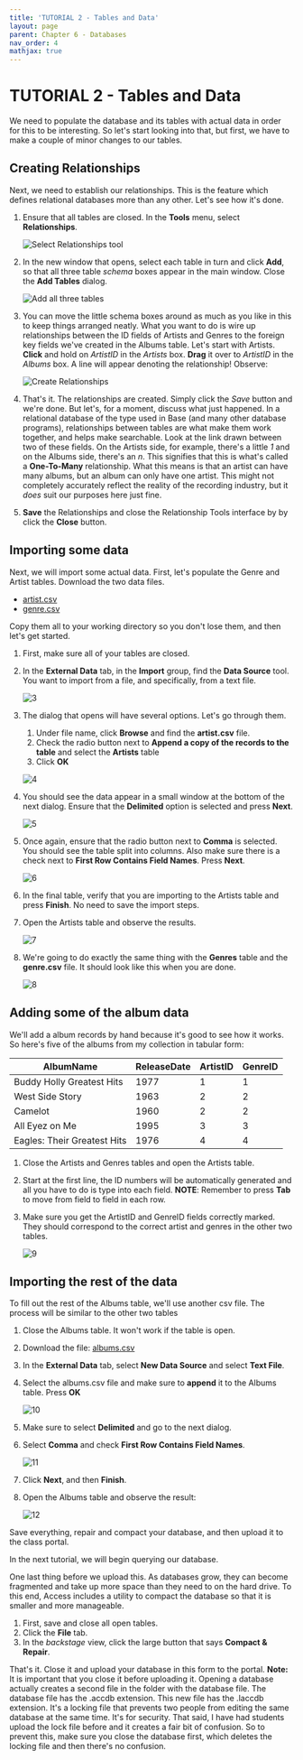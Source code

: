 ```yaml
--- 
title: 'TUTORIAL 2 - Tables and Data'
layout: page
parent: Chapter 6 - Databases
nav_order: 4
mathjax: true
---
```


TUTORIAL 2 - Tables and Data
============================

We need to populate the database and its tables with actual data in
order for this to be interesting. So let's start looking into that, but
first, we have to make a couple of minor changes to our tables.

Creating Relationships
----------------------

Next, we need to establish our relationships. This is the feature which
defines relational databases more than any other. Let's see how it's
done.

1.  Ensure that all tables are closed. In the **Tools** menu, select **Relationships**.

    ![Select Relationships tool](images/data/1.png)

1. In the new window that opens, select each table in turn and click **Add**, so that all three table *schema* boxes appear in the main window. Close the **Add Tables** dialog.

    ![Add all three tables](images/data/2.png)

1. You can move the little schema boxes around as much as you like in this to keep things arranged neatly. What you want to do is wire up relationships between the ID fields of Artists and Genres to the foreign key fields we've created in the Albums table. Let's start with Artists. **Click** and hold on *ArtistID* in the *Artists* box. **Drag** it over to *ArtistID* in the *Albums* box. A line will appear denoting the relationship! Observe:

    ![Create Relationships](images/data/3.gif)

1. That's it. The relationships are created. Simply click the *Save* button and we're done. But let's, for a moment, discuss what just happened. In a relational database of the type used in Base (and many other database programs), relationships between tables are what make them work together, and helps make searchable. Look at the link drawn between two of these fields. On the Artists side, for example, there's a little *1* and on the Albums side, there's an *n*. This signifies that this is what's called a **One-To-Many** relationship. What this means is that an artist can have many albums, but an album can only have one artist. This might not completely accurately reflect the reality of the recording industry, but it *does* suit our purposes here just fine.

10. **Save** the Relationships and close the Relationship Tools interface by by click the **Close** button.

Importing some data
-------------------

Next, we will import some actual data. First, let's populate the Genre
and Artist tables. Download the two data files.

-   [artist.csv](res/artist.csv)
-   [genre.csv](res/genre.csv)

Copy them all to your working directory so you don't lose them, and
then let's get started.

1.  First, make sure all of your tables are closed.
2.  In the **External Data** tab, in the **Import** group, find the
    **Data Source** tool. You want to import from a file, and
    specifically, from a text file.

    ![3](images/data/3.png)

3.  The dialog that opens will have several options. Let's go through
    them.

    1. Under file name, click **Browse** and find the **artist.csv** file.
    1.  Check the radio button next to **Append a copy of the records to the table** and select the **Artists** table
    1.  Click **OK**

    ![4](images/data/4.png)

4.  You should see the data appear in a small window at the bottom of
    the next dialog. Ensure that the **Delimited** option is selected
    and press **Next**.

    ![5](images/data/5.png)

5.  Once again, ensure that the radio button next to **Comma** is
    selected. You should see the table split into columns. Also make
    sure there is a check next to **First Row Contains Field Names**.
    Press **Next**.

    ![6](images/data/6.png)

6.  In the final table, verify that you are importing to the Artists
    table and press **Finish**. No need to save the import steps.
7.  Open the Artists table and observe the results.

    ![7](images/data/7.png)

8.  We're going to do exactly the same thing with the **Genres** table
    and the **genre.csv** file. It should look like this when you are
    done.

    ![8](images/data/8.png)

Adding some of the album data
-----------------------------

We'll add a album records by hand because it's good to see how it
works. So here's five of the albums from my collection in tabular form:

  | AlbumName                     | ReleaseDate   | ArtistID   | GenreID    |
  | ----------------------------- | ------------- | ---------- | ---------- |
  | Buddy Holly Greatest Hits     | 1977          | 1          | 1          |
  | West Side Story               | 1963          | 2          | 2          |
  | Camelot                       | 1960          | 2          | 2          |
  | All Eyez on Me                | 1995          | 3          | 3          |
  | Eagles: Their Greatest Hits   | 1976          | 4          | 4          |

1.  Close the Artists and Genres tables and open the Artists table.
2.  Start at the first line, the ID numbers will be automatically
    generated and all you have to do is type into each field. **NOTE**:
    Remember to press **Tab** to move from field to field in each row.
3.  Make sure you get the ArtistID and GenreID fields correctly marked.
    They should correspond to the correct artist and genres in the other
    two tables.

    ![9](images/data/9.png)

Importing the rest of the data
------------------------------

To fill out the rest of the Albums table, we'll use another csv file.
The process will be similar to the other two tables

1.  Close the Albums table. It won't work if the table is open.
2.  Download the file:
    [albums.csv](res/albums.csv)
3.  In the **External Data** tab, select **New Data Source** and select
    **Text File**.
4.  Select the albums.csv file and make sure to **append** it to the
    Albums table. Press **OK**

    ![10](images/data/10.png)

5.  Make sure to select **Delimited** and go to the next dialog.
6.  Select **Comma** and check **First Row Contains Field Names**.

    ![11](images/data/11.png)

7.  Click **Next**, and then **Finish**.
8.  Open the Albums table and observe the result:

    ![12](images/data/12.png)

Save everything, repair and compact your database, and then upload it to
the class portal.

In the next tutorial, we will begin querying our database.

One last thing before we upload this. As databases grow, they can become
fragmented and take up more space than they need to on the hard drive.
To this end, Access includes a utility to compact the database so that
it is smaller and more manageable.

1.  First, save and close all open tables.
2.  Click the **File** tab.
3.  In the *backstage* view, click the large button that says **Compact
    & Repair**.

That's it. Close it and upload your database in this form to the
portal. **Note:** It is important that you close it before uploading it.
Opening a database actually creates a second file in the folder with the
database file. The database file has the .accdb extension. This new file
has the .laccdb extension. It's a locking file that prevents two people
from editing the same database at the same time. It's for security.
That said, I have had students upload the lock file before and it
creates a fair bit of confusion. So to prevent this, make sure you close
the database first, which deletes the locking file and then there's no
confusion.
